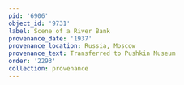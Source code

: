 ```yaml
---
pid: '6906'
object_id: '9731'
label: Scene of a River Bank
provenance_date: '1937'
provenance_location: Russia, Moscow
provenance_text: Transferred to Pushkin Museum
order: '2293'
collection: provenance
---
```

